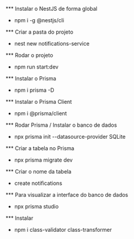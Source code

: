 *** Instalar o NestJS de forma global
- npm i -g @nestjs/cli

*** Criar a pasta do projeto
- nest new notifications-service

*** Rodar o projeto
- npm run start:dev

*** Instalar o Prisma
- npm i prisma -D

*** Instalar o Prisma Client
- npm i @prisma/client

*** Rodar Prisma / Instalar o banco de dados  
- npx prisma init --datasource-provider SQLite

*** Criar a tabela no Prisma
- npx prisma migrate dev

*** Criar o nome da tabela 
- create notifications

*** Para visualizar a interface do banco de dados
- npx prisma studio

*** Instalar
- npm i class-validator class-transformer


